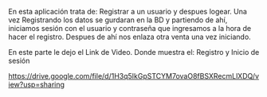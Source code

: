 En esta aplicación trata de:
Registrar a un usuario y despues logear.
Una vez Registrando los datos se gurdaran en la BD y partiendo de ahí,
iniciamos sesión con el usuario y contraseña que ingresamos a la hora de hacer el registro. 
Despues de ahí nos enlaza otra venta una vez iniciando.

En este parte le dejo el Link de Video. 
Donde muestra el:
Registro y Inicio de sesión 


https://drive.google.com/file/d/1H3q5IkGpSTCYM7ovaO8fBSXRecmLlXDQ/view?usp=sharing


